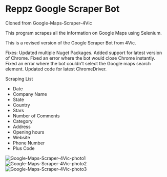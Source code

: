 # Reppz Google Scraper Bot
Cloned from Google-Maps-Scraper-4Vic

This program scrapes all the information on Google Maps using Selenium.

This is a revised version of the Google Scraper Bot from 4Vic.

Fixes:
Updated multiple Nuget Packages.
Added support for latest version of Chrome.
Fixed an error where the bot would close Chrome instantly.
Fixed an error where the bot couldn't select the Google maps search element.
Updated code for latest ChromeDriver.


Scraping List

- Date
- Company Name
- State
- Country
- Stars
- Number of Comments
- Category
- Address
- Opening hours
- Website
- Phone Number
- Plus Code



![Google-Maps-Scraper-4Vic-photo1](https://user-images.githubusercontent.com/40694758/196509365-1bdb1358-f9a3-40ca-8f7c-85c1e07e0a67.png)
![Google-Maps-Scraper-4Vic-photo2](https://user-images.githubusercontent.com/40694758/196509408-3dbbbd5e-8ff9-4215-b560-8c7839967da0.png)
![Google-Maps-Scraper-4Vic-photo3](https://user-images.githubusercontent.com/40694758/196509428-05094dc9-ac0a-41cc-bb17-3b1ffc2400f4.png)
